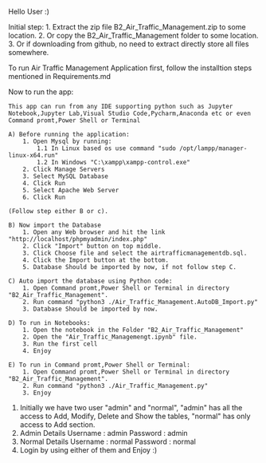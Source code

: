 Hello User :)

Initial step:
	1. Extract the zip file B2_Air_Traffic_Management.zip to some location.
	2. Or copy the B2_Air_Traffic_Management folder to some location.
 	3. Or if downloading from github, no need to extract directly store all files somewhere.

To run Air Traffic Management Application first, follow the installtion steps mentioned in Requirements.md

Now to run the app:
	
	This app can run from any IDE supporting python such as Jupyter Notebook,Jupyter Lab,Visual Studio Code,Pycharm,Anaconda etc or even Command promt,Power Shell or Terminal

	A) Before running the application:
		1. Open Mysql by running:
		 	1.1 In Linux based os use command "sudo /opt/lampp/manager-linux-x64.run"
		 	1.2 In Windows "C:\xampp\xampp-control.exe"
		2. Click Manage Servers
		3. Select MySQL Database
		4. Click Run
		5. Select Apache Web Server
		6. Click Run

	(Follow step either B or c).

	B) Now import the Database 
		1. Open any Web browser and hit the link "http://localhost/phpmyadmin/index.php"
		2. Click "Import" button on top middle.
		3. Click Choose file and select the airtrafficmanagementdb.sql.
		4. Click the Import button at the bottom.
		5. Database Should be imported by now, if not follow step C.

	C) Auto import the database using Python code:
		1. Open Command promt,Power Shell or Terminal in directory "B2_Air_Traffic_Management".
		2. Run command "python3 ./Air_Traffic_Management.AutoDB_Import.py"
		3. Database Should be imported by now.

	D) To run in Notebooks:
		1. Open the notebook in the Folder "B2_Air_Traffic_Management"
		2. Open the "Air_Traffic_Managemengt.ipynb" file.
		3. Run the first cell
		4. Enjoy

	E) To run in Command promt,Power Shell or Terminal:
		1. Open Command promt,Power Shell or Terminal in directory "B2_Air_Traffic_Management".
		2. Run command "python3 ./Air_Traffic_Management.py"
		3. Enjoy

1. Initially we have two user "admin" and "normal", "admin" has all the access to Add, Modify, Delete and Show the tables, "normal" has only access to Add section.
2. Admin Details
	Username : admin
	Password : admin
3. Normal Details
	Username : normal
	Password : normal
4. Login by using either of them and Enjoy :)
